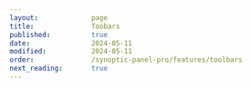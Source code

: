 ```yaml
---
layout:             page
title:              Toobars
published:          true
date:               2024-05-11
modified:           2024-05-11
order:              /synoptic-panel-pro/features/toolbars
next_reading:       true
---
```

